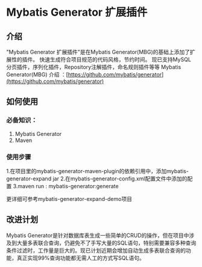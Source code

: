 Mybatis Generator 扩展插件
=================================== 
介绍
-----------------------------------
  "Mybatis Generator 扩展插件"是在Mybatis Generator(MBG)的基础上添加了扩展性的插件。 
  快速生成符合项目规范的代码风格，节约时间。 
  现已支持MySQL分页插件，序列化插件，Repository注解插件，命名规则插件等等 
  Mybatis Generator(MBG) 介绍 ：[https://github.com/mybatis/generator](https://github.com/mybatis/generator)

如何使用
-----------------------------------
### 必备知识：
  1. Mybatis Generator
  2. Maven

### 使用步骤
1.在项目里的mybatis-generator-maven-plugin的依赖引用中，添加mybatis-generator-expand jar
2.在mybatis-generator-config.xml配置文件中添加<plugin>的配置
3.maven run : mybatis-generator:generate

更详细可参考mybatis-generator-expand-demo项目

改进计划
-----------------------------------
Mybatis Generator是针对数据库表生成一些简单的CRUD的操作，但在项目中涉及到大量多表联合查询，仍避免不了手写大量的SQL语句，特别需要兼容多种查询条件过滤时，工作量是巨大的。现已计划近期会增加自动生成多表联合查询的功能，真正实现99%查询功能都无需人工的方式写SQL语句。

